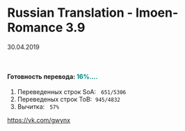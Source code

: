 # Russian Translation - Imoen-Romance 3.9 
30.04.2019
<p>&nbsp;</p>
<h4><a id="user-content-план-перевода" class="anchor" href="https://github.com/arcanecoast/mod-translation-imoen-romance#%D0%BF%D0%BB%D0%B0%D0%BD-%D0%BF%D0%B5%D1%80%D0%B5%D0%B2%D0%BE%D0%B4%D0%B0" aria-hidden="true"></a>Готовность перевода: <code<span style="color: #008080;">16%....</span></h4>
<ol>
<li>Переведенных строк SoA: &nbsp;&nbsp;<code>651/5306</code>&nbsp;</li>
<li>Переведеных строк ToB:&nbsp;&nbsp;<code>945/4832</code>&nbsp;</li>
<li>Вычитка: &nbsp;&nbsp;<code>57%</code>&nbsp;</li>
</ol>

<p><a href="https://vk.com/gwynx" target="_blank" rel="noopener">https://vk.com/gwynx</a></p>
